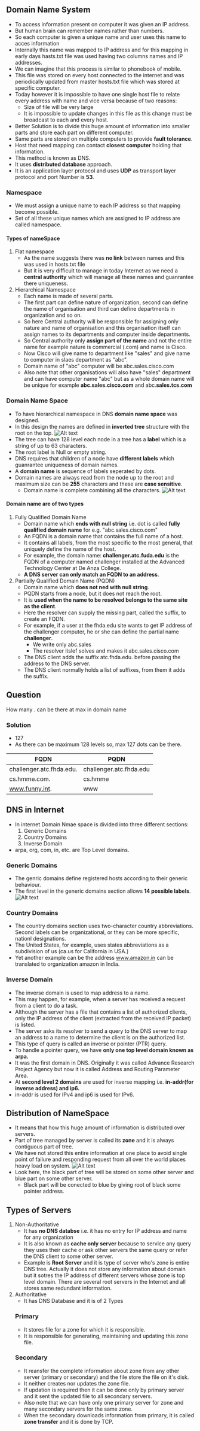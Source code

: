 ## Domain Name System
- To access information present on computer it was given an IP address.
- But human brain can remember names rather than numbers.
- So each computer is given a unique name and user uses this name to acces information
- Internally this name was mapped to IP address and for this mapping in early days hasts.txt file was used having two columns names and IP addresses.
- We can imagine that this process is similar to phonebook of mobile.
- This file was stored on every host connected to the internet and was periodically updated from master hosts.txt file which was stored at specific computer.
- Today however it is impossible to have one single host file to relate every address with name and vice versa because of two reasons:
  - Size of file will be very large
  - It is impossible to update changes in this file as this change must be broadcast to each and every host.
- Better Solution is to divide this huge amount of information into smaller parts and store each part on different computer.
- Same parts are stored on multiple computers to provide **fault tolerance**.
- Host that need mapping can contact **closest computer** holding that information.
- This method is known as DNS.
- It uses **distributed database** approach.
- It is an application layer protocol and uses **UDP** as transport layer protocol and port Number is **53**.

### Namespace
- We must assign a unique name to each IP address so that mapping become possible.
- Set of all these unique names which are assigned to IP address are called namespace.
#### Types of nameSpace
1. Flat namespace
   - As the name suggests there was **no link** between names and this was used in hosts.txt file
   - But it is very difficult to manage in today Internet as we need a **central authority** which will manage all these names and guanrantee there uniqueness.
2. Hierarchical Namespace
   - Each name is made of several parts.
   - The first part can define nature of organization, second can define the name of organisation and third can define departments in organization and so on.
   - So here Central authority will be responsible for assigning only nature and name of organisation and this organisation itself can assign names to its departments and computer inside departments.
   - So Central authority only **assign part of the name** and not the entire name for example nature is commercial (.com) and name is Cisco.
   - Now Cisco will give name to department like "sales" and give name to computer in slaes department as "abc".
   - Domain name of "abc" computer will be abc.sales.cisco.com
   - Also note that other organisations will also have "sales" department and can have computer name "abc" but as a whole domain name will be unique for example **abc.sales.cisco.com** and abc.**sales.tcs.com**

### Domain Name Space
- To have hierarchical namespace in DNS **domain name space** was designed.
- In this design the names are defined in **inverted tree** structure with the root on the top.
![Alt text](image.png)
- The tree can have 128 level each node in a tree has a **label** which is a string of up to 63 characters.
- The root label is Null or empty string.
- DNS requires that children of a node have **different labels** which guanrantee uniqueness of domain names.
- A **domain name** is sequence of labels seperated by dots.
- Domain names are always read from the node up to the root and maximum size can be **255** characters and these are **case sensitive**.
  - Domain name is complete combining all the characters.
![Alt text](image-1.png)
#### Domain name are of two types
1. Fully Qualified Domain Name
   - Domain name which **ends with null string** i.e. dot is called **fully qualified domain name** for e.g. "abc.sales.cisco.com"
   - An FQDN is a domain name that contains the full name of a host.
   - It contains all labels, from the most specific to the most general, that uniquely define the name of the host.
   - For example, the domain name: **challenger.atc.fuda.edu** is the FQDN of a computer named challenger installed at the Advanced Technology Center at De Anza College.
   - **A DNS server can only match an FQDN to an address**.
2. Partially Qualified Domain Name (PQDN)
   - Domain name which **does not ned with null string**.
   - PQDN starts from a node, but it does not reach the root.
   - It is **used when the name to be resolved belongs to the same site as the client**.
   - Here the resolver can supply the missing part, called the suffix, to create an FQDN.
   - For example, if a user at the fhda.edu site wants to get IP address of the challenger computer, he or she can define the partial name **challenger**.
     - We write only abc.sales
     - The resolver itslef solves and makes it abc.sales.cisco.com
   - The DNS client adds the suffix atc.fhda.edu. before passing the address to the DNS server.
   - The DNS client normally holds a list of suffixes, from them it adds the suffix.

## Question
How many . can be there at max in domain name

### Solution
- 127
- As there can be maximum 128 levels so, max 127 dots can be there. 

| FQDN | PQDN |
| ---- | ---- |
| challenger.atc.fhda.edu. | challenger.atc.fhda.edu |
| cs.hmme.com. | cs.hmme |
| www.funny.int. | www |

## DNS in Internet
- In internet Domain Nmae space is divided into three different sections:
   1. Generic Domains
   2. Country Domains
   3. Inverse Domain
- arpa, org, com, in, etc. are Top Level domains.
### Generic Domains
- The genric domains define registered hosts according to their generic behaviour.
- The first level in the generic domains section allows **14 possible labels**.
![Alt text](image-2.png)
### Country Domains
- The country domains section uses two-character country abbreviations. Second labels can be organizational, or they can be more specific, nationl designations.
- The United States, for example, uses states abbreviations as a subdivision of us (ca.us for California in USA.)
- Yet another example can be the address www.amazon.in can be translated to organization amazon in India.
### Inverse Domain
- The inverse domain is used to map address to a name.
- This may happen, for example, when a server has received a request from a client to do a task.
- Although the server has a file that contains a list of authorized clients, only the IP address of the client (extracted from the received IP packet) is listed.
- The server asks its resolver to send a query to the DNS server to map an address to a name to determine the client is on the authorized list.
- This type of query is called an inverse or pointer (PTR) query.
- To handle a pointer query, we have **only one top level domain known as arpa.**
- It was the first domain in DNS. Originally it was called Advance Research Project Agency but now it is called Address and Routing Parameter Area.
- At **second level 2 domains** are used for inverse mapping i.e. **in-addr(for inverse address) and ip6.**
- in-addr is used for IPv4 and ip6 is used for IPv6.

## Distribution of NameSpace
- It means that how this huge amount of information is distributed over servers.
- Part of tree managed by server is called its **zone** and it is always contiguous part of tree.
- We have not stored this entire information at one place to avoid single point of failure and responding request from all over the world places heavy load on system.
![Alt text](image-3.png)
- Look here, the black part of tree will be stored on some other server and blue part on some other server.
  - Black part will be conected to blue by giving root of black some pointer address.

## Types of Servers
1. Non-Authoritative
   - It has **no DNS databse** i.e. it has no entry for IP address and name for any organization
   - It is also known as **cache only server** because to service any query they uses their cache or ask other servers the same query or refer the DNS client to some other server.
   - Example is **Root Server** and it is type of server who's zone is entire DNS tree. Actually it does not store any  information about domain but it sotres the IP address of different servers whose zone is top level domain. There are several root servers in the Internet and all stores same redundant information.
2. Authoritative
   - It has DNS Database and it is of 2 Types
   ### Primary
   - It stores file for a zone for which it is responsible.
   - It is responsible for generating, maintaining and updating this zone file.
   ### Secondary
   - It reansfer the complete information about zone from any other server (primary or secondary)  and the file store the file on it's disk.
   - It neither creates nor updates the zone file.
   - If updation is required then it can be done only by primary server and it sent the updated file to all secondary servers.
   - Also note that we can have only one primary server for zone and many secondary servers for the same zone.
   - When the secondary downloads information from primary, it is called **zone transfer** and it is done by TCP.